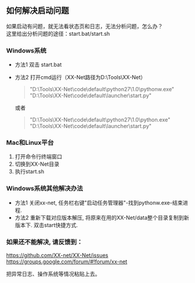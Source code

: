 ## 如何解决启动问题  

如果启动有问题，就无法看状态页和日志，无法分析问题，怎么办？  
这里给出分析问题的途径：start.bat/start.sh  

### Windows系统  
  * 方法1 双击 start.bat  
  * 方法2 打开cmd运行（XX-Net路径为D:\Tools\XX-Net）

      > "D:\Tools\XX-Net\code\default\python27\1.0\pythonw.exe"  "D:\Tools\XX-Net\code\default\launcher\start.py"

     或者
     > "D:\Tools\XX-Net\code\default\python27\1.0\python.exe"  "D:\Tools\XX-Net\code\default\launcher\start.py"

### Mac和Linux平台  
  1. 打开命令行终端窗口  
  1. 切换到XX-Net目录  
  1. 执行start.sh  

### Windows系统其他解决办法      
* 方法1 关闭xx-net, 任务栏右键"启动任务管理器"-找到pythonw.exe-结束进程.        
* 方法2 重新下载对应版本解压, 将原来在用的XX-Net/data整个目录复制到新版本下. 双击start快捷方式.

### 如果还不能解决, 请反馈到：  
https://github.com/XX-net/XX-Net/issues  
https://groups.google.com/forum/#!forum/xx-net  
  
把异常日志、操作系统等情况粘贴上去。